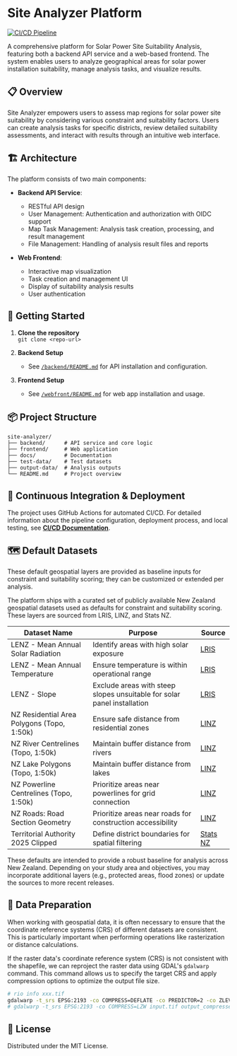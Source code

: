# Site Analyzer Platform

[![CI/CD Pipeline](https://github.com/landyking/site-analyzer/actions/workflows/site-analyzer-pipeline.yml/badge.svg?branch=main)](https://github.com/landyking/site-analyzer/actions/workflows/site-analyzer-pipeline.yml)

A comprehensive platform for Solar Power Site Suitability Analysis, featuring both a backend API service and a web-based frontend. The system enables users to analyze geographical areas for solar power installation suitability, manage analysis tasks, and visualize results.

## 📋 Overview

Site Analyzer empowers users to assess map regions for solar power site suitability by considering various constraint and suitability factors. Users can create analysis tasks for specific districts, review detailed suitability assessments, and interact with results through an intuitive web interface.

## 🏗️ Architecture

The platform consists of two main components:

- **Backend API Service**:

  - RESTful API design
  - User Management: Authentication and authorization with OIDC support
  - Map Task Management: Analysis task creation, processing, and result management
  - File Management: Handling of analysis result files and reports

- **Web Frontend**:
  - Interactive map visualization
  - Task creation and management UI
  - Display of suitability analysis results
  - User authentication

## 🚀 Getting Started

1. **Clone the repository**  
    `git clone <repo-url>`

2. **Backend Setup**

   - See [`/backend/README.md`](/backend/README.md) for API installation and configuration.

3. **Frontend Setup**
   - See [`/webfront/README.md`](/webfront/README.md) for web app installation and usage.

## 📦 Project Structure

```
site-analyzer/
├── backend/      # API service and core logic
├── frontend/     # Web application
├── docs/         # Documentation
├── test-data/    # Test datasets
├── output-data/  # Analysis outputs
└── README.md     # Project overview
```

## 🔄 Continuous Integration & Deployment

The project uses GitHub Actions for automated CI/CD. For detailed information about the pipeline configuration, deployment process, and local testing, see [**CI/CD Documentation**](docs/CICD.md).

## 🗺️ Default Datasets

These default geospatial layers are provided as baseline inputs for constraint and suitability scoring; they can be customized or extended per analysis.

The platform ships with a curated set of publicly available New Zealand geospatial datasets used as defaults for constraint and suitability scoring. These layers are sourced from LRIS, LINZ, and Stats NZ.

| **Dataset Name**                           | **Purpose**                                                             | **Source**                                                                                    |
| ------------------------------------------ | ----------------------------------------------------------------------- | --------------------------------------------------------------------------------------------- |
| LENZ - Mean Annual Solar Radiation         | Identify areas with high solar exposure                                 | [LRIS](https://lris.scinfo.org.nz/layer/48095-lenz-mean-annual-solar-radiation/)              |
| LENZ - Mean Annual Temperature             | Ensure temperature is within operational range                          | [LRIS](https://lris.scinfo.org.nz/layer/48094-lenz-mean-annual-temperature/)                  |
| LENZ - Slope                               | Exclude areas with steep slopes unsuitable for solar panel installation | [LRIS](https://lris.scinfo.org.nz/layer/48081-lenz-slope/)                                    |
| NZ Residential Area Polygons (Topo, 1:50k) | Ensure safe distance from residential zones                             | [LINZ](https://data.linz.govt.nz/layer/50325-nz-residential-area-polygons-topo-150k/)         |
| NZ River Centrelines (Topo, 1:50k)         | Maintain buffer distance from rivers                                    | [LINZ](https://data.linz.govt.nz/layer/50327-nz-river-centrelines-topo-150k/)                 |
| NZ Lake Polygons (Topo, 1:50k)             | Maintain buffer distance from lakes                                     | [LINZ](https://data.linz.govt.nz/layer/50293-nz-lake-polygons-topo-150k/)                     |
| NZ Powerline Centrelines (Topo, 1:50k)     | Prioritize areas near powerlines for grid connection                    | [LINZ](https://data.linz.govt.nz/layer/50311-nz-powerline-centrelines-topo-150k/)             |
| NZ Roads: Road Section Geometry            | Prioritize areas near roads for construction accessibility              | [LINZ](https://data.linz.govt.nz/layer/53378-nz-roads-road-section-geometry/)                 |
| Territorial Authority 2025 Clipped         | Define district boundaries for spatial filtering                        | [Stats NZ](https://datafinder.stats.govt.nz/layer/120962-territorial-authority-2025-clipped/) |

These defaults are intended to provide a robust baseline for analysis across New Zealand. Depending on your study area and objectives, you may incorporate additional layers (e.g., protected areas, flood zones) or update the sources to more recent releases.

## 🧰 Data Preparation

When working with geospatial data, it is often necessary to ensure that the coordinate reference systems (CRS) of different datasets are consistent. This is particularly important when performing operations like rasterization or distance calculations.

If the raster data's coordinate reference system (CRS) is not consistent with the shapefile, we can reproject the raster data using GDAL's `gdalwarp` command. This command allows us to specify the target CRS and apply compression options to optimize the output file size.

```bash
# rio info xxx.tif
gdalwarp -t_srs EPSG:2193 -co COMPRESS=DEFLATE -co PREDICTOR=2 -co ZLEVEL=9 -tr 25 25 input.tif output_compressed.tif
# gdalwarp -t_srs EPSG:2193 -co COMPRESS=LZW input.tif output_compressed.tif
```

## 📝 License
Distributed under the MIT License.
